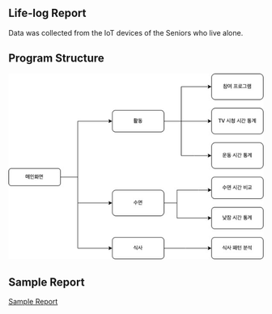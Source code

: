## Life-log Report 

Data was collected from the IoT devices of the Seniors who live alone.

## Program Structure
![image](structure.jpg)

## Sample Report
[Sample Report](https://github.com/camillejin/life-log/blob/main/example_report_505.pdf)
